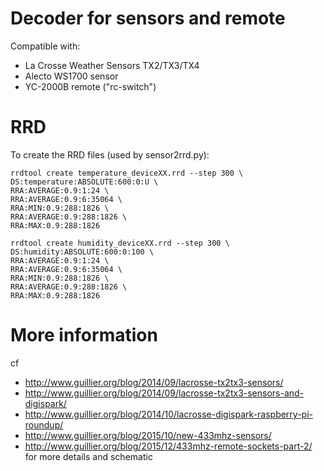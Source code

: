# Decoder for sensors and remote

Compatible with: 

* La Crosse Weather Sensors TX2/TX3/TX4
* Alecto WS1700 sensor
* YC-2000B remote ("rc-switch")

# RRD

To create the RRD files (used by sensor2rrd.py):

```
rrdtool create temperature_deviceXX.rrd --step 300 \
DS:temperature:ABSOLUTE:600:0:U \
RRA:AVERAGE:0.9:1:24 \
RRA:AVERAGE:0.9:6:35064 \
RRA:MIN:0.9:288:1826 \
RRA:AVERAGE:0.9:288:1826 \
RRA:MAX:0.9:288:1826
```

```
rrdtool create humidity_deviceXX.rrd --step 300 \
DS:humidity:ABSOLUTE:600:0:100 \
RRA:AVERAGE:0.9:1:24 \
RRA:AVERAGE:0.9:6:35064 \
RRA:MIN:0.9:288:1826 \
RRA:AVERAGE:0.9:288:1826 \
RRA:MAX:0.9:288:1826
```

# More information

cf 

* http://www.guillier.org/blog/2014/09/lacrosse-tx2tx3-sensors/
* http://www.guillier.org/blog/2014/09/lacrosse-tx2tx3-sensors-and-digispark/ 
* http://www.guillier.org/blog/2014/10/lacrosse-digispark-raspberry-pi-roundup/
* http://www.guillier.org/blog/2015/10/new-433mhz-sensors/
* http://www.guillier.org/blog/2015/12/433mhz-remote-sockets-part-2/
for more details and schematic

